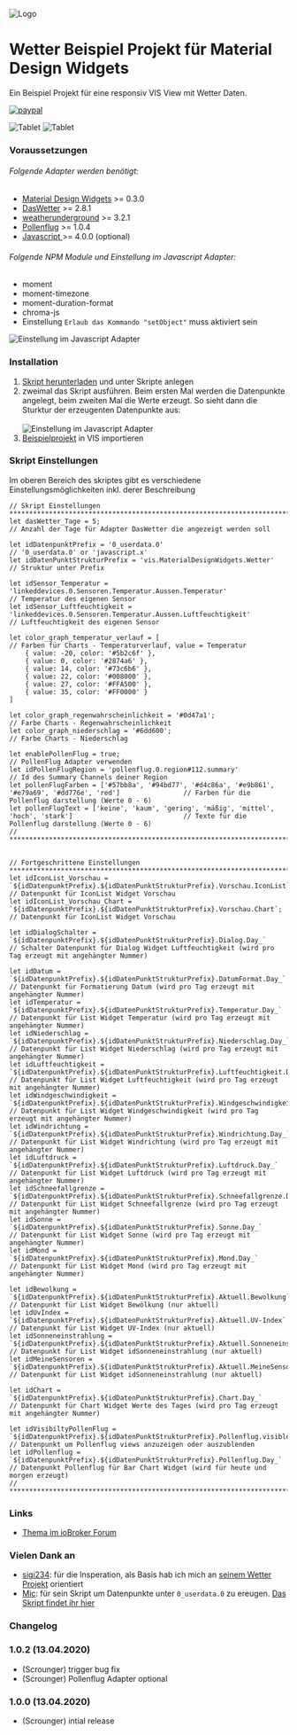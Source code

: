 ![Logo](../../admin/vis-materialdesign.png)
# Wetter Beispiel Projekt für Material Design Widgets

Ein Beispiel Projekt für eine responsiv VIS View mit Wetter Daten.

[![paypal](https://www.paypalobjects.com/en_US/i/btn/btn_donateCC_LG.gif)](https://www.paypal.com/cgi-bin/webscr?cmd=_s-xclick&hosted_button_id=VWAXSTS634G88&source=url)

![Tablet](img/weather_tablet.gif) ![Tablet](img/weather_phone.gif)

### Voraussetzungen

###### Folgende Adapter werden benötigt:
* [Material Design Widgets](https://github.com/Scrounger/ioBroker.vis-materialdesign) >= 0.3.0
* [DasWetter](https://github.com/rg-engineering/ioBroker.daswetter) >= 2.8.1
* [weatherunderground](https://github.com/iobroker-community-adapters/ioBroker.weatherunderground) >= 3.2.1
* [Pollenflug](https://github.com/schmupu/ioBroker.pollenflug) >= 1.0.4
* [Javascript ](https://github.com/ioBroker/ioBroker.javascript) >= 4.0.0 (optional)

###### Folgende NPM Module und Einstellung im Javascript Adapter:
* moment
* moment-timezone
* moment-duration-format
* chroma-js
* Einstellung `Erlaub das Kommando "setObject"` muss aktiviert sein

![Einstellung im Javascript Adapter](img/adapter_javascript.png)

### Installation

1. [Skript herunterladen](DasWetter.js) und unter Skripte anlegen
2. zweimal das Skript ausführen. Beim ersten Mal werden die Datenpunkte angelegt, beim zweiten Mal die Werte erzeugt. So sieht dann die Sturktur der erzeugenten Datenpunkte aus:<br><br>![Einstellung im Javascript Adapter](img/datapoints.png)
3. [Beispielprojekt](Material-Design-Widgest_Weather.zip) in VIS importieren

### Skript Einstellungen
Im oberen Bereich des skriptes gibt es verschiedene Einstellungsmöglichkeiten inkl. derer Beschreibung

```
// Skript Einstellungen *************************************************************************************************************************************************
let dasWetter_Tage = 5;                                                                                         // Anzahl der Tage für Adapter DasWetter die angezeigt werden soll

let idDatenpunktPrefix = '0_userdata.0'                                                                         // '0_userdata.0' or 'javascript.x'
let idDatenPunktStrukturPrefix = 'vis.MaterialDesignWidgets.Wetter'                                             // Struktur unter Prefix

let idSensor_Temperatur = 'linkeddevices.0.Sensoren.Temperatur.Aussen.Temperatur'                               // Temperatur des eigenen Sensor
let idSensor_Luftfeuchtigkeit = 'linkeddevices.0.Sensoren.Temperatur.Aussen.Luftfeuchtigkeit'                   // Luftfeuchtigkeit des eigenen Sensor

let color_graph_temperatur_verlauf = [                                                                          // Farben für Charts - Temperaturverlauf, value = Temperatur
    { value: -20, color: '#5b2c6f' },
    { value: 0, color: '#2874a6' },
    { value: 14, color: '#73c6b6' },
    { value: 22, color: '#008000' },
    { value: 27, color: '#FFA500' },
    { value: 35, color: '#FF0000' }
]

let color_graph_regenwahrscheinlichkeit = '#0d47a1';                                                            // Farbe Charts - Regenwahrscheinlichkeit
let color_graph_niederschlag = '#6dd600';                                                                       // Farbe Charts - Niederschlag

let enablePollenFlug = true;                                                                                    // PollenFlug Adapter verwenden
let idPollenFlugRegion = 'pollenflug.0.region#112.summary'                                                      // Id des Summary Channels deiner Region
let pollenFlugFarben = ['#57bb8a', '#94bd77', '#d4c86a', '#e9b861', '#e79a69', '#dd776e', 'red']                // Farben für die Pollenflug darstellung (Werte 0 - 6)
let pollenFlugText = ['keine', 'kaum', 'gering', 'mäßig', 'mittel', 'hoch', 'stark']                            // Texte für die Pollenflug darstellung (Werte 0 - 6)
// **********************************************************************************************************************************************************************


// Fortgeschrittene Einstellungen ***************************************************************************************************************************************
let idIconList_Vorschau = `${idDatenpunktPrefix}.${idDatenPunktStrukturPrefix}.Vorschau.IconList`;              // Datenpunkt für IconList Widget Vorschau
let idIconList_Vorschau_Chart = `${idDatenpunktPrefix}.${idDatenPunktStrukturPrefix}.Vorschau.Chart`;           // Datenpunkt für IconList Widget Vorschau

let idDialogSchalter = `${idDatenpunktPrefix}.${idDatenPunktStrukturPrefix}.Dialog.Day_`                        // Schalter Datenpunkt für Dialog Widget Luftfeuchtigkeit (wird pro Tag erzeugt mit angehängter Nummer)

let idDatum = `${idDatenpunktPrefix}.${idDatenPunktStrukturPrefix}.DatumFormat.Day_`                            // Datenpunkt für Formatierung Datum (wird pro Tag erzeugt mit angehängter Nummer)
let idTemperatur = `${idDatenpunktPrefix}.${idDatenPunktStrukturPrefix}.Temperatur.Day_`                        // Datenpunkt für List Widget Temperatur (wird pro Tag erzeugt mit angehängter Nummer)
let idNiederschlag = `${idDatenpunktPrefix}.${idDatenPunktStrukturPrefix}.Niederschlag.Day_`                    // Datenpunkt für List Widget Niederschlag (wird pro Tag erzeugt mit angehängter Nummer)
let idLuftfeuchtigkeit = `${idDatenpunktPrefix}.${idDatenPunktStrukturPrefix}.Luftfeuchtigkeit.Day_`            // Datenpunkt für List Widget Luftfeuchtigkeit (wird pro Tag erzeugt mit angehängter Nummer)
let idWindgeschwindigkeit = `${idDatenpunktPrefix}.${idDatenPunktStrukturPrefix}.Windgeschwindigkeit.Day_`      // Datenpunkt für List Widget Windgeschwindigkeit (wird pro Tag erzeugt mit angehängter Nummer)
let idWindrichtung = `${idDatenpunktPrefix}.${idDatenPunktStrukturPrefix}.Windrichtung.Day_`                    // Datenpunkt für List Widget Windrichtung (wird pro Tag erzeugt mit angehängter Nummer)
let idLuftdruck = `${idDatenpunktPrefix}.${idDatenPunktStrukturPrefix}.Luftdruck.Day_`                          // Datenpunkt für List Widget Luftdruck (wird pro Tag erzeugt mit angehängter Nummer)
let idSchneefallgrenze = `${idDatenpunktPrefix}.${idDatenPunktStrukturPrefix}.Schneefallgrenze.Day_`            // Datenpunkt für List Widget Schneefallgrenze (wird pro Tag erzeugt mit angehängter Nummer)
let idSonne = `${idDatenpunktPrefix}.${idDatenPunktStrukturPrefix}.Sonne.Day_`                                  // Datenpunkt für List Widget Sonne (wird pro Tag erzeugt mit angehängter Nummer)
let idMond = `${idDatenpunktPrefix}.${idDatenPunktStrukturPrefix}.Mond.Day_`                                    // Datenpunkt für List Widget Mond (wird pro Tag erzeugt mit angehängter Nummer)

let idBewolkung = `${idDatenpunktPrefix}.${idDatenPunktStrukturPrefix}.Aktuell.Bewolkung`                       // Datenpunkt für List Widget Bewölkung (nur aktuell)
let idUvIndex = `${idDatenpunktPrefix}.${idDatenPunktStrukturPrefix}.Aktuell.UV-Index`                          // Datenpunkt für List Widget UV-Index (nur aktuell)
let idSonneneinstrahlung = `${idDatenpunktPrefix}.${idDatenPunktStrukturPrefix}.Aktuell.Sonneneinstrahlung`     // Datenpunkt für List Widget idSonneneinstrahlung (nur aktuell)
let idMeineSensoren = `${idDatenpunktPrefix}.${idDatenPunktStrukturPrefix}.Aktuell.MeineSensoren`               // Datenpunkt für List Widget idSonneneinstrahlung (nur aktuell)

let idChart = `${idDatenpunktPrefix}.${idDatenPunktStrukturPrefix}.Chart.Day_`                                  // Datenpunkt für Chart Widget Werte des Tages (wird pro Tag erzeugt mit angehängter Nummer)

let idVisibiltyPollenFlug = `${idDatenpunktPrefix}.${idDatenPunktStrukturPrefix}.Pollenflug.visible`            // Datenpunkt um Pollenflug views anzuzeigen oder auszublenden
let idPollenflug = `${idDatenpunktPrefix}.${idDatenPunktStrukturPrefix}.Pollenflug.Day_`                        // Datenpunkt Pollenflug für Bar Chart Widget (wird für heute und morgen erzeugt)
// **********************************************************************************************************************************************************************
```

### Links
* [Thema im ioBroker Forum](https://forum.iobroker.net/topic/32232/material-design-widgets-wetter-view)

### Vielen Dank an
* [sigi234](https://forum.iobroker.net/user/sigi234): für die Insperation, als Basis hab ich mich an [seinem Wetter Projekt](https://forum.iobroker.net/topic/20675/projekt-wetterview-von-sigi234) orientiert
* [Mic](https://forum.iobroker.net/user/mic): für sein Skript um Datenpunkte unter `0_userdata.0` zu ereugen. [Das Skript findet ihr hier](https://github.com/Mic-M/iobroker.createUserStates)

### Changelog

### 1.0.2 (13.04.2020)
* (Scrounger) trigger bug fix
* (Scrounger) Pollenflug Adapter optional

### 1.0.0 (13.04.2020)
* (Scrounger) intial release
